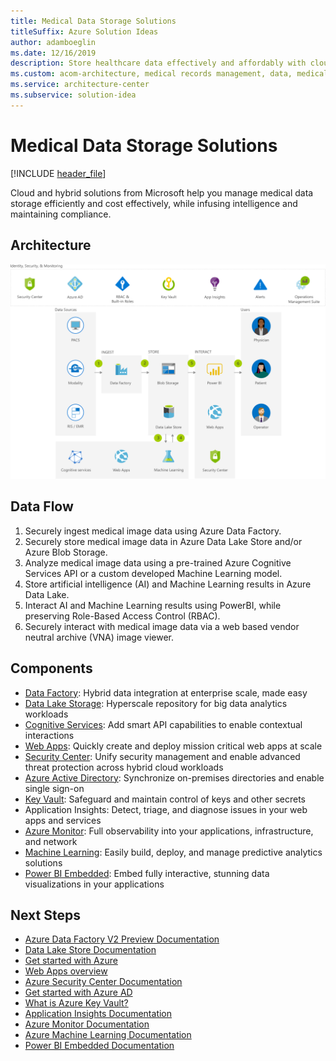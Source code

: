 ```yaml
---
title: Medical Data Storage Solutions
titleSuffix: Azure Solution Ideas
author: adamboeglin
ms.date: 12/16/2019
description: Store healthcare data effectively and affordably with cloud-based solutions from Azure. Manage medical records with the highest level of built-in security.
ms.custom: acom-architecture, medical records management, data, medical records storage, medical data solutions, healthcare data storage, cloud storage in healthcare, medical data storage, interactive-diagram, 'https://azure.microsoft.com/solutions/architecture/medical-data-storage/'
ms.service: architecture-center
ms.subservice: solution-idea
---
```


# Medical Data Storage Solutions

[!INCLUDE [header_file](../header.md)]

Cloud and hybrid solutions from Microsoft help you manage medical data storage efficiently and cost effectively, while infusing intelligence and maintaining compliance.

## Architecture

![Architecture diagram](../media/medical-data-storage.svg)

## Data Flow

1. Securely ingest medical image data using Azure Data Factory.
1. Securely store medical image data in Azure Data Lake Store and/or Azure Blob Storage.
1. Analyze medical image data using a pre-trained Azure Cognitive Services API or a custom developed Machine Learning model.
1. Store artificial intelligence (AI) and Machine Learning results in Azure Data Lake.
1. Interact AI and Machine Learning results using PowerBI, while preserving Role-Based Access Control (RBAC).
1. Securely interact with medical image data via a web based vendor neutral archive (VNA) image viewer.

## Components

* [Data Factory](https://azure.microsoft.com/services/data-factory): Hybrid data integration at enterprise scale, made easy
* [Data Lake Storage](https://azure.microsoft.com/services/storage/data-lake-storage): Hyperscale repository for big data analytics workloads
* [Cognitive Services](https://azure.microsoft.com/services/cognitive-services): Add smart API capabilities to enable contextual interactions
* [Web Apps](https://azure.microsoft.com/services/app-service/web): Quickly create and deploy mission critical web apps at scale
* [Security Center](https://azure.microsoft.com/services/security-center): Unify security management and enable advanced threat protection across hybrid cloud workloads
* [Azure Active Directory](https://azure.microsoft.com/services/active-directory): Synchronize on-premises directories and enable single sign-on
* [Key Vault](https://azure.microsoft.com/services/key-vault): Safeguard and maintain control of keys and other secrets
* Application Insights: Detect, triage, and diagnose issues in your web apps and services
* [Azure Monitor](https://azure.microsoft.com/services/monitor): Full observability into your applications, infrastructure, and network
* [Machine Learning](https://docs.microsoft.com/azure/machine-learning): Easily build, deploy, and manage predictive analytics solutions
* [Power BI Embedded](https://azure.microsoft.com/services/power-bi-embedded): Embed fully interactive, stunning data visualizations in your applications

## Next Steps

* [Azure Data Factory V2 Preview Documentation](https://docs.microsoft.com/azure/data-factory)
* [Data Lake Store Documentation](https://docs.microsoft.com/azure/data-lake-store)
* [Get started with Azure](https://docs.microsoft.com/azure/guides/developer/azure-developer-guide)
* [Web Apps overview](https://docs.microsoft.com/azure/app-service/app-service-web-overview)
* [Azure Security Center Documentation](https://docs.microsoft.com/azure/security-center)
* [Get started with Azure AD](https://docs.microsoft.com/azure/active-directory/get-started-azure-ad)
* [What is Azure Key Vault?](https://docs.microsoft.com/azure/key-vault/key-vault-overview)
* [Application Insights Documentation](https://docs.microsoft.com/azure/application-insights)
* [Azure Monitor Documentation](https://docs.microsoft.com/azure/monitoring-and-diagnostics)
* [Azure Machine Learning Documentation](https://docs.microsoft.com/azure/machine-learning)
* [Power BI Embedded Documentation](https://docs.microsoft.com/azure/power-bi-embedded)
